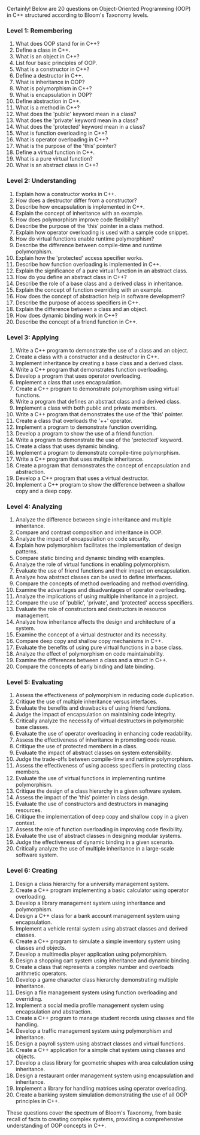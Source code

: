 Certainly! Below are 20 questions on Object-Oriented Programming (OOP) in C++ structured according to Bloom's Taxonomy levels.

### Level 1: Remembering

1. What does OOP stand for in C++?
2. Define a class in C++.
3. What is an object in C++?
4. List four basic principles of OOP.
5. What is a constructor in C++?
6. Define a destructor in C++.
7. What is inheritance in OOP?
8. What is polymorphism in C++?
9. What is encapsulation in OOP?
10. Define abstraction in C++.
11. What is a method in C++?
12. What does the 'public' keyword mean in a class?
13. What does the 'private' keyword mean in a class?
14. What does the 'protected' keyword mean in a class?
15. What is function overloading in C++?
16. What is operator overloading in C++?
17. What is the purpose of the 'this' pointer?
18. Define a virtual function in C++.
19. What is a pure virtual function?
20. What is an abstract class in C++?

### Level 2: Understanding

1. Explain how a constructor works in C++.
2. How does a destructor differ from a constructor?
3. Describe how encapsulation is implemented in C++.
4. Explain the concept of inheritance with an example.
5. How does polymorphism improve code flexibility?
6. Describe the purpose of the 'this' pointer in a class method.
7. Explain how operator overloading is used with a sample code snippet.
8. How do virtual functions enable runtime polymorphism?
9. Describe the difference between compile-time and runtime polymorphism.
10. Explain how the 'protected' access specifier works.
11. Describe how function overloading is implemented in C++.
12. Explain the significance of a pure virtual function in an abstract class.
13. How do you define an abstract class in C++?
14. Describe the role of a base class and a derived class in inheritance.
15. Explain the concept of function overriding with an example.
16. How does the concept of abstraction help in software development?
17. Describe the purpose of access specifiers in C++.
18. Explain the difference between a class and an object.
19. How does dynamic binding work in C++?
20. Describe the concept of a friend function in C++.

### Level 3: Applying

1. Write a C++ program to demonstrate the use of a class and an object.
2. Create a class with a constructor and a destructor in C++.
3. Implement inheritance by creating a base class and a derived class.
4. Write a C++ program that demonstrates function overloading.
5. Develop a program that uses operator overloading.
6. Implement a class that uses encapsulation.
7. Create a C++ program to demonstrate polymorphism using virtual functions.
8. Write a program that defines an abstract class and a derived class.
9. Implement a class with both public and private members.
10. Write a C++ program that demonstrates the use of the 'this' pointer.
11. Create a class that overloads the '++' operator.
12. Implement a program to demonstrate function overriding.
13. Develop a program to show the use of a friend function.
14. Write a program to demonstrate the use of the 'protected' keyword.
15. Create a class that uses dynamic binding.
16. Implement a program to demonstrate compile-time polymorphism.
17. Write a C++ program that uses multiple inheritance.
18. Create a program that demonstrates the concept of encapsulation and abstraction.
19. Develop a C++ program that uses a virtual destructor.
20. Implement a C++ program to show the difference between a shallow copy and a deep copy.

### Level 4: Analyzing

1. Analyze the difference between single inheritance and multiple inheritance.
2. Compare and contrast composition and inheritance in OOP.
3. Analyze the impact of encapsulation on code security.
4. Explain how polymorphism facilitates the implementation of design patterns.
5. Compare static binding and dynamic binding with examples.
6. Analyze the role of virtual functions in enabling polymorphism.
7. Evaluate the use of friend functions and their impact on encapsulation.
8. Analyze how abstract classes can be used to define interfaces.
9. Compare the concepts of method overloading and method overriding.
10. Examine the advantages and disadvantages of operator overloading.
11. Analyze the implications of using multiple inheritance in a project.
12. Compare the use of 'public', 'private', and 'protected' access specifiers.
13. Evaluate the role of constructors and destructors in resource management.
14. Analyze how inheritance affects the design and architecture of a system.
15. Examine the concept of a virtual destructor and its necessity.
16. Compare deep copy and shallow copy mechanisms in C++.
17. Evaluate the benefits of using pure virtual functions in a base class.
18. Analyze the effect of polymorphism on code maintainability.
19. Examine the differences between a class and a struct in C++.
20. Compare the concepts of early binding and late binding.

### Level 5: Evaluating

1. Assess the effectiveness of polymorphism in reducing code duplication.
2. Critique the use of multiple inheritance versus interfaces.
3. Evaluate the benefits and drawbacks of using friend functions.
4. Judge the impact of encapsulation on maintaining code integrity.
5. Critically analyze the necessity of virtual destructors in polymorphic base classes.
6. Evaluate the use of operator overloading in enhancing code readability.
7. Assess the effectiveness of inheritance in promoting code reuse.
8. Critique the use of protected members in a class.
9. Evaluate the impact of abstract classes on system extensibility.
10. Judge the trade-offs between compile-time and runtime polymorphism.
11. Assess the effectiveness of using access specifiers in protecting class members.
12. Evaluate the use of virtual functions in implementing runtime polymorphism.
13. Critique the design of a class hierarchy in a given software system.
14. Assess the impact of the 'this' pointer in class design.
15. Evaluate the use of constructors and destructors in managing resources.
16. Critique the implementation of deep copy and shallow copy in a given context.
17. Assess the role of function overloading in improving code flexibility.
18. Evaluate the use of abstract classes in designing modular systems.
19. Judge the effectiveness of dynamic binding in a given scenario.
20. Critically analyze the use of multiple inheritance in a large-scale software system.

### Level 6: Creating

1. Design a class hierarchy for a university management system.
2. Create a C++ program implementing a basic calculator using operator overloading.
3. Develop a library management system using inheritance and polymorphism.
4. Design a C++ class for a bank account management system using encapsulation.
5. Implement a vehicle rental system using abstract classes and derived classes.
6. Create a C++ program to simulate a simple inventory system using classes and objects.
7. Develop a multimedia player application using polymorphism.
8. Design a shopping cart system using inheritance and dynamic binding.
9. Create a class that represents a complex number and overloads arithmetic operators.
10. Develop a game character class hierarchy demonstrating multiple inheritance.
11. Design a file management system using function overloading and overriding.
12. Implement a social media profile management system using encapsulation and abstraction.
13. Create a C++ program to manage student records using classes and file handling.
14. Develop a traffic management system using polymorphism and inheritance.
15. Design a payroll system using abstract classes and virtual functions.
16. Create a C++ application for a simple chat system using classes and objects.
17. Develop a class library for geometric shapes with area calculation using inheritance.
18. Design a restaurant order management system using encapsulation and inheritance.
19. Implement a library for handling matrices using operator overloading.
20. Create a banking system simulation demonstrating the use of all OOP principles in C++.

These questions cover the spectrum of Bloom's Taxonomy, from basic recall of facts to creating complex systems, providing a comprehensive understanding of OOP concepts in C++.
